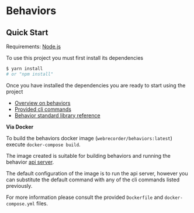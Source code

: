 # Behaviors

## Quick Start

Requirements: [Node.js](https://nodejs.org/en/)

To use this project you must first install its dependencies

```bash
$ yarn install
# or "npm install"
```

Once you have installed the dependencies you are ready to start using the project

- [Overview on behaviors](./manual/behaviors.html)
- [Provided cli commands](./manual/cli.html)
- [Behavior standard library reference](./identifiers.html)

**Via Docker**

To build the behaviors docker image (`webrecorder/behaviors:latest`) execute `docker-compose build`.

The image created is suitable for building behaviors and running the behavior [api server](https://webrecorder.github.io/behaviors/manual/cli.html#api-command).

The default configuration of the image is to run the api server, however you can substitute the default command
with any of the cli commands listed previously.

For more information please consult the provided `Dockerfile` and `docker-compose.yml` files.


